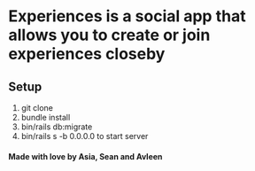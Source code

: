 # Experiences is a social app that allows you to create or join experiences closeby


## Setup
1. git clone
2. bundle install
3. bin/rails db:migrate
4. bin/rails s -b 0.0.0.0 to start server

#### Made with love by Asia, Sean and Avleen